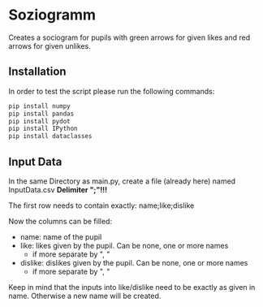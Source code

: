 # Soziogramm

Creates a sociogram for pupils with green arrows for given likes and red arrows for given unlikes.

## Installation
In order to test the script please run the following commands:
```sh
pip install numpy
pip install pandas
pip install pydot
pip install IPython
pip install dataclasses
```

## Input Data
In the same Directory as main.py, create a file (already here) named InputData.csv __Delimiter ";"!!!__

The first row needs to contain exactly: name;like;dislike  

Now the columns can be filled:  
* name: name of the pupil  
* like: likes given by the pupil. Can be none, one or more names
  * if more separate by ", " 
* dislike: dislikes given by the pupil. Can be none, one or more names
  * if more separate by ", "

Keep in mind that the inputs into like/dislike need to be exactly as given in name. Otherwise a new name will be created.

